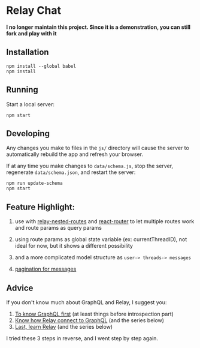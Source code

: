 # Relay Chat

**I no longer maintain this project. Since it is a demonstration, you can still fork and play with it**

## Installation

```
npm install --global babel
npm install
```

## Running

Start a local server:

```
npm start
```

## Developing

Any changes you make to files in the `js/` directory will cause the server to
automatically rebuild the app and refresh your browser.

If at any time you make changes to `data/schema.js`, stop the server,
regenerate `data/schema.json`, and restart the server:

```
npm run update-schema
npm start
```

## Feature Highlight:

1. use with [relay-nested-routes](https://github.com/devknoll/relay-nested-routes) and [react-router](https://github.com/rackt/react-router) to let multiple routes work and route params as query params

2. using route params as global state variable (ex: currentThreadID), not ideal for now, but it shows a different possibility

3. and a more complicated model structure as `user-> threads-> messages`
4. [pagination for messages](https://github.com/transedward/relay-chat/tree/add-pagination)


## Advice

If you don't know much about GraphQL and Relay, I suggest you:

1. [To know GraphQL first](https://github.com/facebook/graphql/blob/master/README.md)
(at least things before introspection part)
2. [Know how Relay connect to GraphQL](http://facebook.github.io/relay/docs/graphql-relay-specification.html#content)
(and the series below)
3. [Last, learn Relay](http://facebook.github.io/relay/docs/guides-containers.html#content)
(and the series below)

I tried these 3 steps in reverse, and I went step by step again.
